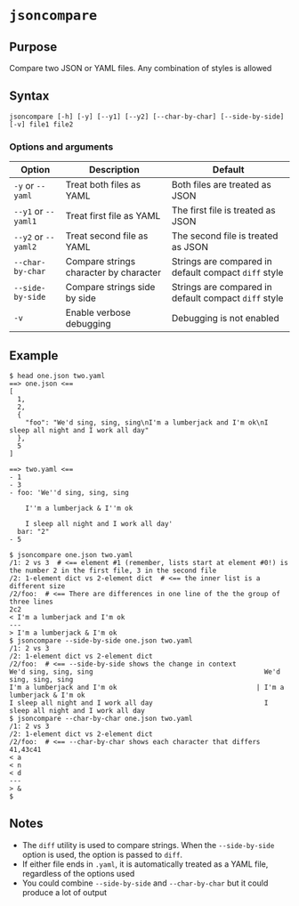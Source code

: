 # `jsoncompare`

## Purpose
Compare two JSON or YAML files.  Any combination of styles is allowed

## Syntax
```
jsoncompare [-h] [-y] [--y1] [--y2] [--char-by-char] [--side-by-side] [-v] file1 file2
```

### Options and arguments
| Option | Description | Default |
| ------ | ----------- | ------- |
| `-y` or `--yaml` | Treat both files as YAML | Both files are treated as JSON |
| `--y1` or `--yaml1` | Treat first file as YAML | The first file is treated as JSON |
| `--y2` or `--yaml2` | Treat second file as YAML | The second file is treated as JSON |
| `--char-by-char` | Compare strings character by character | Strings are compared in default compact `diff` style |
| `--side-by-side` | Compare strings side by side | Strings are compared in default compact `diff` style |
|  `-v`  | Enable verbose debugging | Debugging is not enabled |

## Example

```
$ head one.json two.yaml
==> one.json <==
[
  1,
  2,
  {
    "foo": "We'd sing, sing, sing\nI'm a lumberjack and I'm ok\nI sleep all night and I work all day"
  },
  5
]

==> two.yaml <==
- 1
- 3
- foo: 'We''d sing, sing, sing

    I''m a lumberjack & I''m ok

    I sleep all night and I work all day'
  bar: "2"
- 5

$ jsoncompare one.json two.yaml
/1: 2 vs 3  # <== element #1 (remember, lists start at element #0!) is the number 2 in the first file, 3 in the second file
/2: 1-element dict vs 2-element dict  # <== the inner list is a different size
/2/foo:  # <== There are differences in one line of the the group of three lines
2c2
< I'm a lumberjack and I'm ok
---
> I'm a lumberjack & I'm ok
$ jsoncompare --side-by-side one.json two.yaml
/1: 2 vs 3
/2: 1-element dict vs 2-element dict
/2/foo:  # <== --side-by-side shows the change in context
We'd sing, sing, sing                                           We'd sing, sing, sing
I'm a lumberjack and I'm ok                                   | I'm a lumberjack & I'm ok
I sleep all night and I work all day                            I sleep all night and I work all day
$ jsoncompare --char-by-char one.json two.yaml
/1: 2 vs 3
/2: 1-element dict vs 2-element dict
/2/foo:  # <== --char-by-char shows each character that differs
41,43c41
< a
< n
< d
---
> &
$
```

## Notes

- The `diff` utility is used to compare strings.  When the `--side-by-side` option is used, the option is passed to `diff`.
- If either file ends in `.yaml`, it is automatically treated as a YAML file, regardless of the options used
- You could combine `--side-by-side` and `--char-by-char` but it could produce a lot of output
